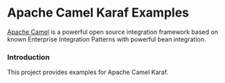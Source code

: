# Apache Camel Karaf Examples

[Apache Camel](http://camel.apache.org/) is a powerful open source integration framework based on known
Enterprise Integration Patterns with powerful bean integration.

### Introduction

This project provides examples for Apache Camel Karaf.
